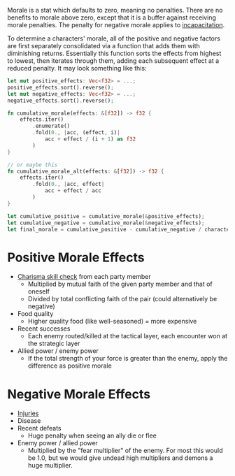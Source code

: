 Morale is a stat which defaults to zero, meaning no penalties. There are no benefits to morale above zero, except that it is a buffer against receiving morale penalties. The penalty for negative morale applies to [incapacitation](Combat).

To determine a characters' morale, all of the positive and negative factors are first separately consolidated via a function that adds them with diminishing returns. Essentially this function sorts the effects from highest to lowest, then iterates through them, adding each subsequent effect at a reduced penalty. It may look something like this:

```rust
let mut positive_effects: Vec<f32> = ...;
positive_effects.sort().reverse();
let mut negative_effects: Vec<f32> = ...;
negative_effects.sort().reverse();

fn cumulative_morale(effects: &[f32]) -> f32 {
	effects.iter()
		.enumerate()
		.fold(0., |acc, (effect, i)| 
			acc + effect / (i + 1) as f32
		)
}

// or maybe this
fn cumulative_morale_alt(effects: &[f32]) -> f32 {
	effects.iter()
		.fold(0., |acc, effect| 
			acc + effect / acc
		)
}

let cumulative_positive = cumulative_morale(&positive_effects);
let cumulative_negative = cumulative_morale(&negative_effects);
let final_morale = cumulative_positive - cumulative_negative / character.skill_check(will);
```

# Positive Morale Effects
- [Charisma skill check](Stats) from each party member
	- Multiplied by mutual faith of the given party member and that of oneself
	- Divided by total conflicting faith of the pair (could alternatively be negative)
- Food quality
	- Higher quality food (like well-seasoned) = more expensive
- Recent successes
	- Each enemy routed/killed at the tactical layer, each encounter won at the strategic layer
- Allied power / enemy power
	- If the total strength of your force is greater than the enemy, apply the difference as positive morale
# Negative Morale Effects
- [Injuries](Health)
- Disease
- Recent defeats
	- Huge penalty when seeing an ally die or flee
- Enemy power / allied power
	- Multiplied by the "fear multiplier" of the enemy. For most this would be 1.0, but we would give undead high multipliers and demons a huge multiplier. 